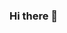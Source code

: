 ### Hi there 👋

<!--
📫 How to reach me:
![image](https://github.com/cah-phani-kota/cah-phani-kota/assets/90909423/5fb28578-340b-4690-b6c5-985f7554876c)
![image](https://github.com/cah-phani-kota/cah-phani-kota/assets/90909423/f69a8c64-0edc-41dd-8236-665c27317676)
-->


<!--
**cah-phani-kota/cah-phani-kota** is a ✨ _special_ ✨ repository because its `README.md` (this file) appears on your GitHub profile.

Here are some ideas to get you started:

- 🔭 I’m currently working on ...
- 🌱 I’m currently learning ...
- 👯 I’m looking to collaborate on ...
- 🤔 I’m looking for help with ...
- 💬 Ask me about ...
- 📫 How to reach me: ...
- 😄 Pronouns: ...
- ⚡ Fun fact: ...
-->
